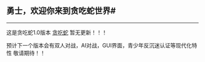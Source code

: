 ## 勇士，欢迎你来到贪吃蛇世界#

---------------------------------------------------------------------------------------------
这是贪吃蛇1.0版本
<a href="https://github.com/Alan-Star/Snake/releases" target="_blank" title="贪吃蛇">贪吃蛇</a>
暂无更新！！！

预计下一个版本会有双人对战，AI对战，GUI界面，青少年反沉迷认证等现代化特性 敬请期待！！





